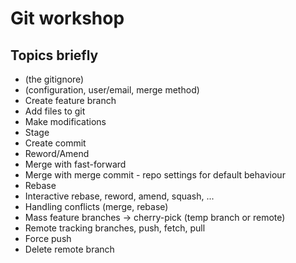 # Git workshop

## Topics briefly

- (the gitignore)
- (configuration, user/email, merge method)
- Create feature branch
- Add files to git
- Make modifications
- Stage
- Create commit
- Reword/Amend
- Merge with fast-forward
- Merge with merge commit - repo settings for default behaviour
- Rebase
- Interactive rebase, reword, amend, squash, ...
- Handling conflicts (merge, rebase)
- Mass feature branches -> cherry-pick (temp branch or remote)
- Remote tracking branches, push, fetch, pull
- Force push
- Delete remote branch
